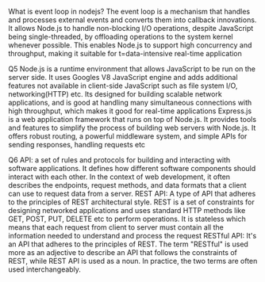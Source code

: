 What is event loop in nodejs?
The event loop is a mechanism that handles and processes external events and converts them into callback innovations. It allows Node.js to handle non-blocking I/O operations, despite JavaScript being single-threaded, by offloading operations to the system kernel whenever possible. This enables Node.js to support high concurrency and throughput, making it suitable for t=data-intensive real-time application

Q5 Node.js is a runtime environment that allows JavaScript to be run on the server side. It uses Googles V8 JavaScript engine and adds additional features not available in client-side JavaScript such as file system I/O, networking(HTTP) etc. Its designed for building scalable network applications, and is good at handling many simultaneous connections with high throughput, which makes it good for real-time applications
Express.js is a web application framework that runs on top of Node.js. It provides tools and features to simplify the process of building web servers with Node.js. It offers robust routing, a powerful middleware system, and simple APIs for sending responses, handling requests etc

Q6
API: a set of rules and protocols for building and interacting with software applications. It defines how different software components should interact with each other. In the context of web development, it often describes the endpoints, request methods, and data formats that a client can use to request data from a server.
REST API: A type of API that adheres to the principles of REST architectural style. REST is a set of constraints for designing networked applications and uses standard HTTP methods like GET, POST, PUT, DELETE etc to perform operations. It is stateless which means that each request from client to server must contain all the information needed to understand and process the request
RESTful API: It's an API that adheres to the principles of REST. The term "RESTful" is used more as an adjective to describe an API that follows the constraints of REST, while REST API is used as a noun. In practice, the two terms are often used interchangeably.